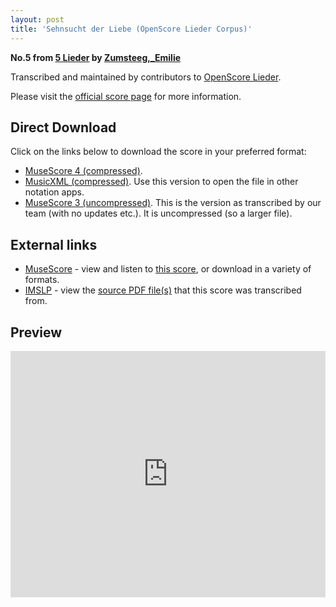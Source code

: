 ```yaml
---
layout: post
title: 'Sehnsucht der Liebe (OpenScore Lieder Corpus)'
---
```


__No.5 from [5 Lieder](https://fourscoreandmore.org/openscore/lieder/Zumsteeg,_Emilie/5_Lieder/) by [Zumsteeg,_Emilie](https://fourscoreandmore.org/openscore/lieder/Zumsteeg,_Emilie)__

Transcribed and maintained by contributors to [OpenScore Lieder].

Please visit the [official score page] for more information.

[official score page]: https://musescore.com/openscore-lieder-corpus/scores/6163298
[OpenScore Lieder]: https://musescore.com/openscore-lieder-corpus

## Direct Download

Click on the links below to download the score in your preferred format:
- [MuseScore 4 (compressed)](https://fourscoreandmore.org/openscore/lieder/Zumsteeg,_Emilie/5_Lieder/5_Sehnsucht_der_Liebe.mscz).
- [MusicXML (compressed)](https://fourscoreandmore.org/openscore/lieder/Zumsteeg,_Emilie/5_Lieder/5_Sehnsucht_der_Liebe.mxl). Use this version to open the file in other notation apps.
- [MuseScore 3 (uncompressed)](https://raw.githubusercontent.com/OpenScore/Lieder/refs/heads/main/scores/Zumsteeg,_Emilie/5_Lieder/5_Sehnsucht_der_Liebe/lc6163298.mscx). This is the version as transcribed by our team (with no updates etc.). It is uncompressed (so a larger file).

## External links

- [MuseScore] - view and listen to [this score][MuseScore], or download in a variety of formats.
- [IMSLP] - view the [source PDF file(s)][IMSLP] that this score was transcribed from.

[MuseScore]: https://musescore.com/score/6163298
[IMSLP]: https://imslp.org/wiki/Special:ReverseLookup/192839

## Preview

<iframe width="100%" height="394" src="https://musescore.com/openscore-lieder-corpus/scores/6163298/embed" frameborder="0" allowfullscreen allow="autoplay; fullscreen"></iframe>
